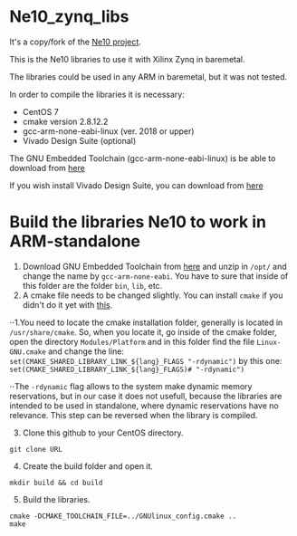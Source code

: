 # Ne10_zynq_libs
It's a copy/fork of the [Ne10 project](https://github.com/projectNe10/Ne10). 

This is the Ne10 libraries to use it with Xilinx Zynq in baremetal. 

The libraries could be used in any ARM in baremetal, but it was not tested.

In order to compile the libraries it is necessary:
* CentOS 7
* cmake version 2.8.12.2
* gcc-arm-none-eabi-linux (ver. 2018 or upper)
* Vivado Design Suite (optional)

The GNU Embedded Toolchain (gcc-arm-none-eabi-linux) is be able to download from [here](https://developer.arm.com/open-source/gnu-toolchain/gnu-rm/downloads)

If you wish install Vivado Design Suite, you can download from [here](https://www.xilinx.com/support/download.html)

# Build the libraries Ne10 to work in ARM-standalone

1. Download GNU Embedded Toolchain from [here](https://developer.arm.com/open-source/gnu-toolchain/gnu-rm/downloads) and unzip in ```/opt/``` and change the name by ```gcc-arm-none-eabi```. You have to sure that inside of this folder are the folder ```bin```, ```lib```, etc.
2. A cmake file needs to be changed slightly. You can install ```cmake``` if you didn't do it yet with [this](https://cmake.org/install/).

⋅⋅1.You need to locate the cmake installation folder, generally is located in ```/usr/share/cmake```. So, when you locate it, go inside of the cmake folder, open the directory ```Modules/Platform``` and in this folder find the file ```Linux-GNU.cmake``` and change the line: ```set(CMAKE_SHARED_LIBRARY_LINK_${lang}_FLAGS "-rdynamic")``` by this one: ``` set(CMAKE_SHARED_LIBRARY_LINK_${lang}_FLAGS)# "-rdynamic")```

⋅⋅The ```-rdynamic``` flag allows to the system make dynamic memory reservations, but in our case it does not usefull, because the libraries are intended to be used in standalone, where dynamic reservations have no relevance. This step can be reversed when the library is compiled.

3. Clone this github to your CentOS directory.
```
git clone URL
```
4. Create the build folder and open it.
```
mkdir build && cd build
```
5. Build the libraries.
```
cmake -DCMAKE_TOOLCHAIN_FILE=../GNUlinux_config.cmake ..
make
```
